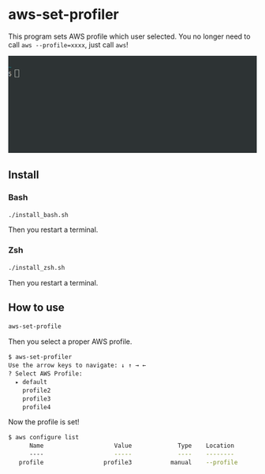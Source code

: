 # aws-set-profiler
This program sets AWS profile which user selected.
You no longer need to call `aws --profile=xxxx`, just call `aws`!

<img src="./img/demo.gif" width="650">

## Install
### Bash
```bash
./install_bash.sh
```
Then you restart a terminal.

### Zsh
```zsh
./install_zsh.sh
```
Then you restart a terminal.

## How to use
```bash
aws-set-profile
```

Then you select a proper AWS profile.

```bash
$ aws-set-profiler 
Use the arrow keys to navigate: ↓ ↑ → ← 
? Select AWS Profile: 
  ▸ default
    profile2
    profile3
    profile4
```

Now the profile is set!
```bash
$ aws configure list
      Name                    Value             Type    Location
      ----                    -----             ----    --------
   profile                 profile3           manual    --profile
```
